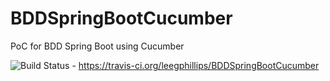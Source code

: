 # BDDSpringBootCucumber
PoC for BDD Spring Boot using Cucumber

![Build Status](https://travis-ci.org/leegphillips/BDDSpringBootCucumber.svg?branch=master) - https://travis-ci.org/leegphillips/BDDSpringBootCucumber
